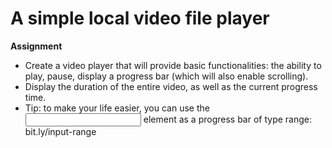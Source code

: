 # A simple local video file player

**Assignment**

+ Create a video player that will provide basic functionalities: the ability to play, pause, display a progress bar (which will also enable scrolling).
+ Display the duration of the entire video, as well as the current progress time.
+ Tip: to make your life easier, you can use the <input> element as a progress bar of type range: bit.ly/input-range